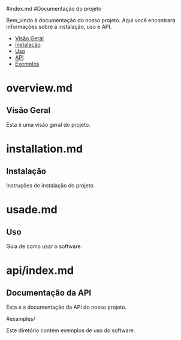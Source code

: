 #index.md
#Documentação do projeto

Bem_vindo à documentação do nosso projeto. Aqui você encontrará
informações sobre a instalação, uso e API.

- [Visão Geral](overview.md)
- [Instalação](installation.md)
- [Uso](usage.md)
- [API](api/index.md)
- [Exemplos](examples/)

# overview.md

## Visão Geral

Esta é uma visão geral do projeto.

# installation.md

## Instalação

Instruções de instalação do projeto.

# usade.md

## Uso

Guia de como usar o software.

# api/index.md

## Documentação da API

Esta é a documentação da API do nosso projeto.

#examples/

Este diretório contém exemplos de uso do software.
